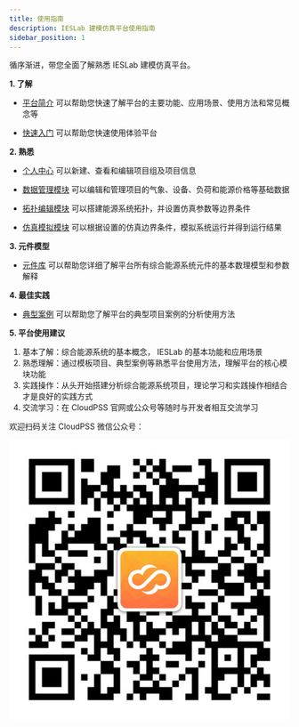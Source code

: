 ```yaml
---
title: 使用指南
description: IESLab 建模仿真平台使用指南
sidebar_position: 1
---
```


循序渐进，带您全面了解熟悉 IESLab 建模仿真平台。


**1. 了解**

* [平台简介](../10-introduction/index.md) 可以帮助您快速了解平台的主要功能、应用场景、使用方法和常见概念等

* [快速入门](../20-quickstart-guide/index.md) 可以帮助您快速使用体验平台


**2. 熟悉**

* [个人中心](../30-center/index.md) 可以新建、查看和编辑项目组及项目信息

* [数据管理模块](../40-data-module/index.md) 可以编辑和管理项目的气象、设备、负荷和能源价格等基础数据

* [拓扑编辑模块](../50-topology-module/index.md) 可以搭建能源系统拓扑，并设置仿真参数等边界条件

* [仿真模拟模块](../60-simulation-module/index.md) 可以根据设置的仿真边界条件，模拟系统运行并得到运行结果

**3. 元件模型**

* [元件库](../70-component/index.md) 可以帮助您详细了解平台所有综合能源系统元件的基本数理模型和参数解释

**4. 最佳实践**

* [典型案例](../80-example/index.md) 可以帮助您了解平台的典型项目案例的分析使用方法


**5. 平台使用建议**

 1.	基本了解：综合能源系统的基本概念， IESLab 的基本功能和应用场景
 2.	熟悉理解：通过模板项目、典型案例等熟悉平台使用方法，理解平台的核心模块功能
 3.	实践操作：从头开始搭建分析综合能源系统项目，理论学习和实践操作相结合才是良好的实践方式
 4.	交流学习：在 CloudPSS 官网或公众号等随时与开发者相互交流学习

欢迎扫码关注 CloudPSS 微信公众号：

![CloudPSS =x300](./logo.png )